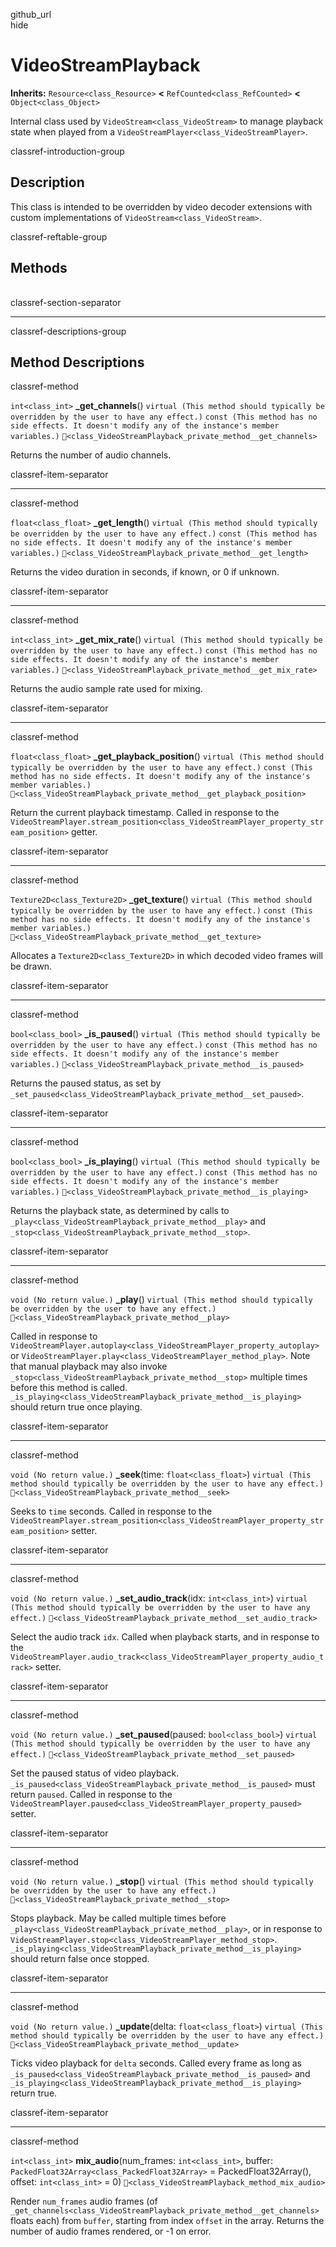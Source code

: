 github\_url  
hide

# VideoStreamPlayback

**Inherits:** `Resource<class_Resource>` **&lt;**
`RefCounted<class_RefCounted>` **&lt;** `Object<class_Object>`

Internal class used by `VideoStream<class_VideoStream>` to manage
playback state when played from a
`VideoStreamPlayer<class_VideoStreamPlayer>`.

classref-introduction-group

## Description

This class is intended to be overridden by video decoder extensions with
custom implementations of `VideoStream<class_VideoStream>`.

classref-reftable-group

## Methods

<table>
<tbody>
<tr>
</tr>
<tr>
</tr>
<tr>
</tr>
<tr>
</tr>
<tr>
</tr>
<tr>
</tr>
<tr>
</tr>
<tr>
</tr>
<tr>
</tr>
<tr>
</tr>
<tr>
</tr>
<tr>
</tr>
<tr>
</tr>
<tr>
</tr>
</tbody>
</table>

classref-section-separator

------------------------------------------------------------------------

classref-descriptions-group

## Method Descriptions

classref-method

`int<class_int>` **\_get\_channels**()
`virtual (This method should typically be overridden by the user to have any effect.)`
`const (This method has no side effects. It doesn't modify any of the instance's member variables.)`
`🔗<class_VideoStreamPlayback_private_method__get_channels>`

Returns the number of audio channels.

classref-item-separator

------------------------------------------------------------------------

classref-method

`float<class_float>` **\_get\_length**()
`virtual (This method should typically be overridden by the user to have any effect.)`
`const (This method has no side effects. It doesn't modify any of the instance's member variables.)`
`🔗<class_VideoStreamPlayback_private_method__get_length>`

Returns the video duration in seconds, if known, or 0 if unknown.

classref-item-separator

------------------------------------------------------------------------

classref-method

`int<class_int>` **\_get\_mix\_rate**()
`virtual (This method should typically be overridden by the user to have any effect.)`
`const (This method has no side effects. It doesn't modify any of the instance's member variables.)`
`🔗<class_VideoStreamPlayback_private_method__get_mix_rate>`

Returns the audio sample rate used for mixing.

classref-item-separator

------------------------------------------------------------------------

classref-method

`float<class_float>` **\_get\_playback\_position**()
`virtual (This method should typically be overridden by the user to have any effect.)`
`const (This method has no side effects. It doesn't modify any of the instance's member variables.)`
`🔗<class_VideoStreamPlayback_private_method__get_playback_position>`

Return the current playback timestamp. Called in response to the
`VideoStreamPlayer.stream_position<class_VideoStreamPlayer_property_stream_position>`
getter.

classref-item-separator

------------------------------------------------------------------------

classref-method

`Texture2D<class_Texture2D>` **\_get\_texture**()
`virtual (This method should typically be overridden by the user to have any effect.)`
`const (This method has no side effects. It doesn't modify any of the instance's member variables.)`
`🔗<class_VideoStreamPlayback_private_method__get_texture>`

Allocates a `Texture2D<class_Texture2D>` in which decoded video frames
will be drawn.

classref-item-separator

------------------------------------------------------------------------

classref-method

`bool<class_bool>` **\_is\_paused**()
`virtual (This method should typically be overridden by the user to have any effect.)`
`const (This method has no side effects. It doesn't modify any of the instance's member variables.)`
`🔗<class_VideoStreamPlayback_private_method__is_paused>`

Returns the paused status, as set by
`_set_paused<class_VideoStreamPlayback_private_method__set_paused>`.

classref-item-separator

------------------------------------------------------------------------

classref-method

`bool<class_bool>` **\_is\_playing**()
`virtual (This method should typically be overridden by the user to have any effect.)`
`const (This method has no side effects. It doesn't modify any of the instance's member variables.)`
`🔗<class_VideoStreamPlayback_private_method__is_playing>`

Returns the playback state, as determined by calls to
`_play<class_VideoStreamPlayback_private_method__play>` and
`_stop<class_VideoStreamPlayback_private_method__stop>`.

classref-item-separator

------------------------------------------------------------------------

classref-method

`void (No return value.)` **\_play**()
`virtual (This method should typically be overridden by the user to have any effect.)`
`🔗<class_VideoStreamPlayback_private_method__play>`

Called in response to
`VideoStreamPlayer.autoplay<class_VideoStreamPlayer_property_autoplay>`
or `VideoStreamPlayer.play<class_VideoStreamPlayer_method_play>`. Note
that manual playback may also invoke
`_stop<class_VideoStreamPlayback_private_method__stop>` multiple times
before this method is called.
`_is_playing<class_VideoStreamPlayback_private_method__is_playing>`
should return true once playing.

classref-item-separator

------------------------------------------------------------------------

classref-method

`void (No return value.)` **\_seek**(time: `float<class_float>`)
`virtual (This method should typically be overridden by the user to have any effect.)`
`🔗<class_VideoStreamPlayback_private_method__seek>`

Seeks to `time` seconds. Called in response to the
`VideoStreamPlayer.stream_position<class_VideoStreamPlayer_property_stream_position>`
setter.

classref-item-separator

------------------------------------------------------------------------

classref-method

`void (No return value.)` **\_set\_audio\_track**(idx: `int<class_int>`)
`virtual (This method should typically be overridden by the user to have any effect.)`
`🔗<class_VideoStreamPlayback_private_method__set_audio_track>`

Select the audio track `idx`. Called when playback starts, and in
response to the
`VideoStreamPlayer.audio_track<class_VideoStreamPlayer_property_audio_track>`
setter.

classref-item-separator

------------------------------------------------------------------------

classref-method

`void (No return value.)` **\_set\_paused**(paused: `bool<class_bool>`)
`virtual (This method should typically be overridden by the user to have any effect.)`
`🔗<class_VideoStreamPlayback_private_method__set_paused>`

Set the paused status of video playback.
`_is_paused<class_VideoStreamPlayback_private_method__is_paused>` must
return `paused`. Called in response to the
`VideoStreamPlayer.paused<class_VideoStreamPlayer_property_paused>`
setter.

classref-item-separator

------------------------------------------------------------------------

classref-method

`void (No return value.)` **\_stop**()
`virtual (This method should typically be overridden by the user to have any effect.)`
`🔗<class_VideoStreamPlayback_private_method__stop>`

Stops playback. May be called multiple times before
`_play<class_VideoStreamPlayback_private_method__play>`, or in response
to `VideoStreamPlayer.stop<class_VideoStreamPlayer_method_stop>`.
`_is_playing<class_VideoStreamPlayback_private_method__is_playing>`
should return false once stopped.

classref-item-separator

------------------------------------------------------------------------

classref-method

`void (No return value.)` **\_update**(delta: `float<class_float>`)
`virtual (This method should typically be overridden by the user to have any effect.)`
`🔗<class_VideoStreamPlayback_private_method__update>`

Ticks video playback for `delta` seconds. Called every frame as long as
`_is_paused<class_VideoStreamPlayback_private_method__is_paused>` and
`_is_playing<class_VideoStreamPlayback_private_method__is_playing>`
return true.

classref-item-separator

------------------------------------------------------------------------

classref-method

`int<class_int>` **mix\_audio**(num\_frames: `int<class_int>`, buffer:
`PackedFloat32Array<class_PackedFloat32Array>` = PackedFloat32Array(),
offset: `int<class_int>` = 0)
`🔗<class_VideoStreamPlayback_method_mix_audio>`

Render `num_frames` audio frames (of
`_get_channels<class_VideoStreamPlayback_private_method__get_channels>`
floats each) from `buffer`, starting from index `offset` in the array.
Returns the number of audio frames rendered, or -1 on error.
